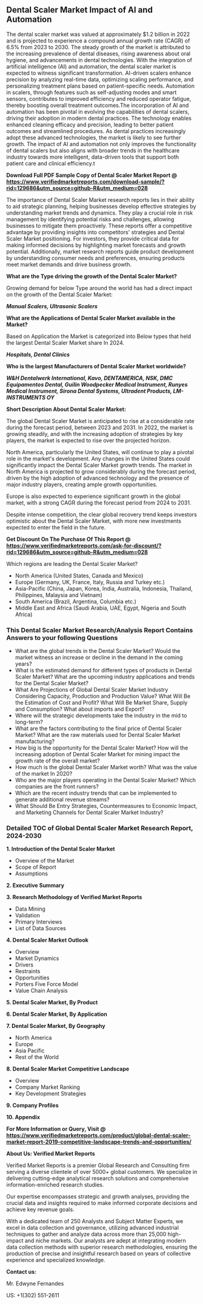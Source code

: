 <h2>Dental Scaler Market Impact of AI and Automation</h2>The dental scaler market was valued at approximately $1.2 billion in 2022 and is projected to experience a compound annual growth rate (CAGR) of 6.5% from 2023 to 2030. The steady growth of the market is attributed to the increasing prevalence of dental diseases, rising awareness about oral hygiene, and advancements in dental technologies. With the integration of artificial intelligence (AI) and automation, the dental scaler market is expected to witness significant transformation. AI-driven scalers enhance precision by analyzing real-time data, optimizing scaling performance, and personalizing treatment plans based on patient-specific needs. Automation in scalers, through features such as self-adjusting modes and smart sensors, contributes to improved efficiency and reduced operator fatigue, thereby boosting overall treatment outcomes.The incorporation of AI and automation has been pivotal in evolving the capabilities of dental scalers, driving their adoption in modern dental practices. The technology enables enhanced cleaning efficacy and precision, leading to better patient outcomes and streamlined procedures. As dental practices increasingly adopt these advanced technologies, the market is likely to see further growth. The impact of AI and automation not only improves the functionality of dental scalers but also aligns with broader trends in the healthcare industry towards more intelligent, data-driven tools that support both patient care and clinical efficiency.t</p><p id="" class=""><strong>Download Full PDF Sample Copy of Dental Scaler Market Report @ <a href="https://www.verifiedmarketreports.com/download-sample/?rid=129686&utm_source=github-R&utm_medium=028" target="_blank">https://www.verifiedmarketreports.com/download-sample/?rid=129686&utm_source=github-R&utm_medium=028</a></strong></p><p>The importance of&nbsp;Dental Scaler Market research reports lies in their ability to aid strategic planning, helping businesses develop effective strategies by understanding market trends and dynamics. They play a crucial role in risk management by identifying potential risks and challenges, allowing businesses to mitigate them proactively. These reports offer a competitive advantage by providing insights into competitors' strategies and Dental Scaler Market positioning. For investors, they provide critical data for making informed decisions by highlighting market forecasts and growth potential. Additionally, market research reports guide product development by understanding consumer needs and preferences, ensuring products meet market demands and drive business growth.</p><p><strong>What are the&nbsp;Type driving the growth of the Dental Scaler Market?</strong></p><p id="" class="">Growing demand for below Type around the world has had a direct impact on the growth of the Dental Scaler Market:</p><em><strong>Manual Scalers, Ultrasonic Scalers</strong></em></p><strong>What are the&nbsp;Applications&nbsp;of Dental Scaler Market available in the Market?</strong></p><p id="" class="">Based on Application the Market is categorized into Below types that held the largest Dental Scaler Market share In 2024.</p><em><strong>Hospitals, Dental Clinics</strong></em></p><strong>Who is the largest Manufacturers of Dental Scaler Market worldwide?</strong></p><p><em><strong>W&H Dentalwerk International, Kavo, DENTAMERICA, NSK, DMC Equipamentos Dental, Guilin Woodpecker Medical Instrument, Runyes Medical Instrument, Sirona Dental Systems, Ultradent Products, LM-INSTRUMENTS OY</strong></em></p><p id="" class=""><strong>Short Description About Dental Scaler Market:</strong></p><p>The global Dental Scaler Market is anticipated to rise at a considerable rate during the forecast period, between 2023 and 2031. In 2022, the market is growing steadily, and with the increasing adoption of strategies by key players, the market is expected to rise over the projected horizon.</p><p>North America, particularly the United States, will continue to play a pivotal role in the market's development. Any changes in the United States could significantly impact the Dental Scaler Market growth trends. The market in North America is projected to grow considerably during the forecast period, driven by the high adoption of advanced technology and the presence of major industry players, creating ample growth opportunities.</p><p>Europe is also expected to experience significant growth in the global market, with a strong CAGR during the forecast period from 2024 to 2031.</p><p>Despite intense competition, the clear global recovery trend keeps investors optimistic about the Dental Scaler Market, with more new investments expected to enter the field in the future.</p><p id="" class=""><strong>Get Discount On The Purchase Of This Report @ <a href="https://www.verifiedmarketreports.com/ask-for-discount/?rid=129686&utm_source=github-R&utm_medium=028" target="_blank">https://www.verifiedmarketreports.com/ask-for-discount/?rid=129686&utm_source=github-R&utm_medium=028</a></strong></p>Which regions are leading the Dental Scaler Market?</p><ul><li>North America (United States, Canada and Mexico)</li><li>Europe (Germany, UK, France, Italy, Russia and Turkey etc.)</li><li>Asia-Pacific (China, Japan, Korea, India, Australia, Indonesia, Thailand, Philippines, Malaysia and Vietnam)</li><li>South America (Brazil, Argentina, Columbia etc.)</li><li>Middle East and Africa (Saudi Arabia, UAE, Egypt, Nigeria and South Africa)</li></ul><h3 id="" class="">This Dental Scaler Market Research/Analysis Report Contains Answers to your following Questions</h3><ul><li>What are the global trends in the Dental Scaler Market? Would the market witness an increase or decline in the demand in the coming years?</li><li>What is the estimated demand for different types of products in Dental Scaler Market? What are the upcoming industry applications and trends for the Dental Scaler Market?</li><li>What Are Projections of Global Dental Scaler Market Industry Considering Capacity, Production and Production Value? What Will Be the Estimation of Cost and Profit? What Will Be Market Share, Supply and Consumption? What about imports and Export?</li><li>Where will the strategic developments take the industry in the mid to long-term?</li><li>What are the factors contributing to the final price of Dental Scaler Market? What are the raw materials used for Dental Scaler Market manufacturing?</li><li>How big is the opportunity for the Dental Scaler Market? How will the increasing adoption of Dental Scaler Market for mining impact the growth rate of the overall market?</li><li>How much is the global Dental Scaler Market worth? What was the value of the market In 2020?</li><li>Who are the major players operating in the Dental Scaler Market? Which companies are the front runners?</li><li>Which are the recent industry trends that can be implemented to generate additional revenue streams?</li><li>What Should Be Entry Strategies, Countermeasures to Economic Impact, and Marketing Channels for Dental Scaler Market Industry?</li></ul><h3 id="" class="">Detailed TOC of Global Dental Scaler Market Research Report, 2024-2030</h3><p id="" class=""><strong>1. Introduction of the Dental Scaler Market</strong></p><ul><li>Overview of the Market</li><li>Scope of Report</li><li>Assumptions</li></ul><p id="" class=""><strong>2. Executive Summary</strong></p><p id="" class=""><strong>3. Research Methodology of Verified Market Reports</strong></p><ul><li>Data Mining</li><li>Validation</li><li>Primary Interviews</li><li>List of Data Sources</li></ul><p id="" class=""><strong>4. Dental Scaler Market Outlook</strong></p><ul><li>Overview</li><li>Market Dynamics</li><li>Drivers</li><li>Restraints</li><li>Opportunities</li><li>Porters Five Force Model</li><li>Value Chain Analysis</li></ul><p id="" class=""><strong>5. Dental Scaler Market, By Product</strong></p><p id="" class=""><strong>6. Dental Scaler Market, By Application</strong></p><p id="" class=""><strong>7. Dental Scaler Market, By Geography</strong></p><ul><li>North America</li><li>Europe</li><li>Asia Pacific</li><li>Rest of the World</li></ul><p id="" class=""><strong>8. Dental Scaler Market Competitive Landscape</strong></p><ul><li>Overview</li><li>Company Market Ranking</li><li>Key Development Strategies</li></ul><p id="" class=""><strong>9. Company Profiles</strong></p><p id="" class=""><strong>10. Appendix</strong></p><p id="" class=""><strong>For More Information or Query, Visit @ <a href="https://www.verifiedmarketreports.com/product/global-dental-scaler-market-report-2019-competitive-landscape-trends-and-opportunities/" target="_blank">https://www.verifiedmarketreports.com/product/global-dental-scaler-market-report-2019-competitive-landscape-trends-and-opportunities/</a></strong></p><p id="" class=""><strong>About Us: Verified Market Reports</strong></p><p id="" class="">Verified Market Reports is a premier Global Research and Consulting firm serving a diverse clientele of over 5000+ global customers. We specialize in delivering cutting-edge analytical research solutions and comprehensive information-enriched research studies.</p><p id="" class="">Our expertise encompasses strategic and growth analyses, providing the crucial data and insights required to make informed corporate decisions and achieve key revenue goals.</p><p id="" class="">With a dedicated team of 250 Analysts and Subject Matter Experts, we excel in data collection and governance, utilizing advanced industrial techniques to gather and analyze data across more than 25,000 high-impact and niche markets. Our analysts are adept at integrating modern data collection methods with superior research methodologies, ensuring the production of precise and insightful research based on years of collective experience and specialized knowledge.</p><p id="" class=""><strong>Contact us:</strong></p><p id="" class="">Mr. Edwyne Fernandes</p><p id="" class="">US: +1(302) 551-2611</p>